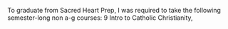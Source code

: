 
To graduate from Sacred Heart Prep, I was required to take the following semester-long non a-g courses: 9 Intro to Catholic Christianity, 